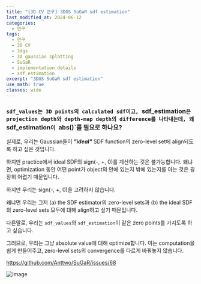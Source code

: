 ```yaml
---
title: "[3D CV 연구] 3DGS SuGaR sdf estimation"
last_modified_at: 2024-06-12
categories:
  - 연구
tags:
  - 연구
  - 3D CV
  - 3dgs
  - 3d gaussian splatting
  - SuGaR
  - implementation details
  - sdf estimation
excerpt: "3DGS SuGaR sdf estimation"
use_math: true
classes: wide
---
```


### `sdf_values는 3D points의 calculated sdf이고, `sdf_estimation`은 projection depth와 depth-map depth의 difference를 나타내는데, 왜 `sdf_estimation`이 `abs()`를 필요로 하나요?

실제로, 우리는 Gaussian들이 ***"ideal"*** SDF function의 zero-level set에 align되도록 하고 싶은 것입니다.

하지만 practice에서 ideal SDF의 sign(-, +, 0)를 계산하는 것은 불가능합니다. 왜냐면, optimization 동안 어떤 point가 object의 안에 있는지 밖에 있는지를 아는 것은 굉장히 어렵기 때문입니다.

하지만 우리는 sign(-, +, 0)을 고려하지 않습니다.

왜냐면 우리는 그저 (a) the SDF estimator의 zero-level sets과 (b) the ideal SDF의 zero-level sets 모두에 대해 align하고 싶기 때문입니다.

다른말로, 우리는 `sdf_values`와 `sdf_estimation`이 같은 zero points를 가지도록 하고 싶습니다.

그러므로, 우리는 그냥 absolute value에 대해 optimize합니다. 이는 computation을 쉽게 만들어주고, zero-level sets의 convergence를 다르게 바꿔놓지 않습니다.

https://github.com/Anttwo/SuGaR/issues/68

![image](https://github.com/sandokim/sandokim.github.io/assets/74639652/cc291775-e800-4710-aac7-484cb0bef7c8)









